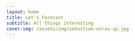 ```yaml
---
layout: home
title: Let's Forecast
subtitle: All things interesting
cover-img: /assets/img/sebastian-unrau-sp.jpg
---
```


